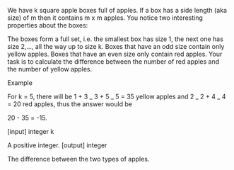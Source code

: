 We have k square apple boxes full of apples. If a box has a side length (aka size) of m then it contains m x m apples. You notice two interesting properties about the boxes:

The boxes form a full set, i.e. the smallest box has size 1, the next one has size 2,..., all the way up to size k. Boxes that have an odd size contain only yellow apples. Boxes that have an even size only contain red apples. Your task is to calculate the difference between the number of red apples and the number of yellow apples.

Example

For k = 5, there will be 1 + 3 _ 3 + 5 _ 5 = 35 yellow apples and 2 _ 2 + 4 _ 4 = 20 red apples, thus the answer would be

20 - 35 = -15.

[input] integer k

A positive integer. [output] integer

The difference between the two types of apples.
